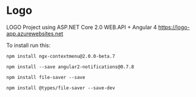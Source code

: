 # Logo
LOGO Project using ASP.NET Core 2.0 WEB.API + Angular 4 https://logo-app.azurewebsites.net

To install run this:
``` npm
npm install ngx-contextmenu@2.0.0-beta.7

npm install --save angular2-notifications@0.7.8

npm install file-saver --save

npm install @types/file-saver --save-dev
```
